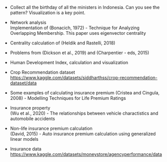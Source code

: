 - Collect all the birthday of all the ministers in Indonesia.
  Can you see the pattern? Visualization is a key point.

- Network analysis  
  Implementation of (Bonacich, 1972) - Technique for Analyzing Overlapping 
  Membership. This paper uses eigenvector centrality

- Centrality calculation of (Heldik and Rastelli, 2018)

- Problems from (Dickson et al., 2019) and (Charpentier - eds, 2015)

- Human Development Index, calculation and visualization  

- Crop Recommendation dataset   
  https://www.kaggle.com/datasets/siddharthss/crop-recommendation-dataset/data

- Some examples of calculating insurance premium
  (Cristea and Cingula, 2008) - Modelling Techniques for Life Premium Ratings

- Insurance property   
  (Wu et al., 2020) - The relationships between vehicle charactistics and    
  automobile accidents

- Non-life insurance premium calculation    
  (David, 2015) - Auto insurance premium calculation using generalized linear 
  models

- Insurance data
  https://www.kaggle.com/datasets/moneystore/agencyperformance/data
